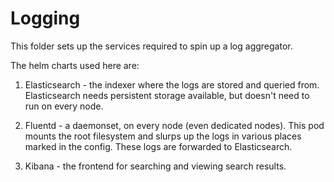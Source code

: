 # Logging

This folder sets up the services required to spin up a log aggregator.

The helm charts used here are:

1. Elasticsearch - the indexer where the logs are stored
and queried from.  Elasticsearch needs persistent storage available,
but doesn't need to run on every node.

2. Fluentd - a daemonset, on every node (even dedicated
nodes).  This pod mounts the root filesystem and slurps up the logs
in various places marked in the config.  These logs are forwarded
to Elasticsearch.

3. Kibana - the frontend for searching and viewing search results.
